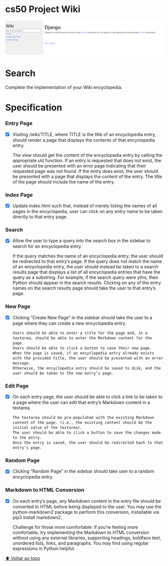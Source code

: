 # cs50 Project Wiki

<img src="exemple.PNG" alt="Demo">

# Search

Complete the implementation of your Wiki encyclopedia.

# Specification

### Entry Page

- [x]  Visiting /wiki/TITLE, where TITLE is the title of an encyclopedia entry, should render a page that displays the contents of that encyclopedia entry.

    The view should get the content of the encyclopedia entry by calling the appropriate util function.
    If an entry is requested that does not exist, the user should be presented with an error page indicating that their requested page was not found.
    If the entry does exist, the user should be presented with a page that displays the content of the entry. The title of the page should include the name of the entry.

### Index Page

- [x] Update index.html such that, instead of merely listing the names of all pages in the encyclopedia, user can click on any entry name to be taken directly to that entry page.

### Search

- [x]  Allow the user to type a query into the search box in the sidebar to search for an encyclopedia entry.

    If the query matches the name of an encyclopedia entry, the user should be redirected to that entry’s page.
    If the query does not match the name of an encyclopedia entry, the user should instead be taken to a search results page that displays a list of all encyclopedia entries that have the query as a substring. For example, if the search query were ytho, then Python should appear in the search results.
    Clicking on any of the entry names on the search results page should take the user to that entry’s page.
     
### New Page

- [x] Clicking “Create New Page” in the sidebar should take the user to a page where they can create a new encyclopedia entry.

      Users should be able to enter a title for the page and, in a textarea, should be able to enter the Markdown content for the page.
      Users should be able to click a button to save their new page.
      When the page is saved, if an encyclopedia entry already exists with the provided title, the user should be presented with an error message.
      Otherwise, the encyclopedia entry should be saved to disk, and the user should be taken to the new entry’s page.

### Edit Page

- [x] On each entry page, the user should be able to click a link to be taken to a page where the user can edit that entry’s Markdown content in a textarea.

      The textarea should be pre-populated with the existing Markdown content of the page. (i.e., the existing content should be the initial value of the textarea).
      The user should be able to click a button to save the changes made to the entry.
      Once the entry is saved, the user should be redirected back to that entry’s page.

### Random Page

- [x] Clicking “Random Page” in the sidebar should take user to a random encyclopedia entry.

### Markdown to HTML Conversion

- [x] On each entry’s page, any Markdown content in the entry file should be converted to HTML before being displayed to the user. You may use the python-markdown2 package to perform this conversion, installable via pip3 install markdown2.

    Challenge for those more comfortable: If you’re feeling more comfortable, try implementing the Markdown to HTML conversion without using any external libraries, supporting headings, boldface text, unordered lists, links, and paragraphs. You may find using regular expressions in Python helpful.


[⬆ Voltar ao topo](#cs50-project-2)<br>
